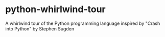 # python-whirlwind-tour
A whirlwind tour of the Python programming language inspired by "Crash into Python" by Stephen Sugden 
